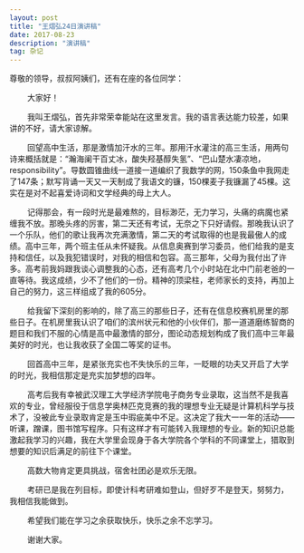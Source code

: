 ```yaml
---
layout: post
title: "王熠弘24日演讲稿"
date: 2017-08-23 
description: "演讲稿"
tag: 杂记
---
```


尊敬的领导，叔叔阿姨们，还有在座的各位同学：
&nbsp;&nbsp;&nbsp;&nbsp;&nbsp;&nbsp;&nbsp;&nbsp;大家好！
  &nbsp;&nbsp;&nbsp;&nbsp;&nbsp;&nbsp;&nbsp;&nbsp;我叫王熠弘，首先非常荣幸能站在这里发言。我的语言表达能力较差，如果讲的不好，请大家谅解。
  &nbsp;&nbsp;&nbsp;&nbsp;&nbsp;&nbsp;&nbsp;&nbsp;回望高中生活，那是激情加汗水的三年。那用汗水灌注的高三生活，用两句诗来概括就是：“瀚海阑干百丈冰，酸失羟基醇失氢”、“巴山楚水凄凉地，responsibility”。导数圆锥曲线一道接一道编织了我数学的网，150条鱼中我网走了147条；默写背诵一天又一天制成了我语文的镰，150棵麦子我镰漏了45棵。这实在是对不起喜爱诗词和文学经典的母上大人。
  &nbsp;&nbsp;&nbsp;&nbsp;&nbsp;&nbsp;&nbsp;&nbsp;记得那会，有一段时光是最难熬的，目标渺茫，无力学习，头痛的病魔也紧缠我不放。那晚头疼的厉害，第二天还有考试，无奈之下只好请假。那晚我认识了一个乐队，他们的歌让我再次充满激情，第二天的考试取得的也是我最傲人的成绩。高中三年，两个班主任从未怀疑我。从信息奥赛到学习委员，他们给我的是支持和信任，以及我犯错误时，对我的相信和包容。高三那年，父母为我付出了许多。高考前我妈跟我谈心调整我的心态，还有高考几个小时站在北中门前老爸的一直等待。我这成绩，少不了他们的一份。精神的顶梁柱，老师家长的支持，再加上自己的努力，这三样组成了我的605分。
  &nbsp;&nbsp;&nbsp;&nbsp;&nbsp;&nbsp;&nbsp;&nbsp;给我留下深刻的影响的，除了高三的那些日子，还有在信息校赛机房里的那些日子。在机房里我认识了咱们的滨州状元和他的小伙伴们，那一道道磨练智商的题目和我们不服的心情是高中最激情的部分，图论动态规划构成了我们高中三年最美好的时光，也让我收获了全国二等奖的证书。
  &nbsp;&nbsp;&nbsp;&nbsp;&nbsp;&nbsp;&nbsp;&nbsp;回首高中三年，是紧张充实也不失快乐的三年，一眨眼的功夫又开启了大学的时光，我相信那定是充实加梦想的四年。
  &nbsp;&nbsp;&nbsp;&nbsp;&nbsp;&nbsp;&nbsp;&nbsp;高考后我有幸被武汉理工大学经济学院电子商务专业录取，这当然不是我喜欢的专业，曾经服役于信息学奥林匹克竞赛的我的理想专业无疑是计算机科学与技术了，没被此专业录取肯定是玉中瑕疵美中不足。这决定了我大一一年的活动——听课，蹭课，图书馆写程序。只有这样才有可能转入我理想的专业。新的知识总能激起我学习的兴趣，我在大学里会现身于各大学院各个学科的不同课堂上，猎取到想要的知识后满足的前往下个课堂。
  &nbsp;&nbsp;&nbsp;&nbsp;&nbsp;&nbsp;&nbsp;&nbsp;高数大物肯定更具挑战，宿舍社团必是欢乐无限。
  &nbsp;&nbsp;&nbsp;&nbsp;&nbsp;&nbsp;&nbsp;&nbsp;考研已是我在列目标，即使计科考研难如登山，但好歹不是登天，努努力，我相信我能做到。
  &nbsp;&nbsp;&nbsp;&nbsp;&nbsp;&nbsp;&nbsp;&nbsp;希望我们能在学习之余获取快乐，快乐之余不忘学习。
  &nbsp;&nbsp;&nbsp;&nbsp;&nbsp;&nbsp;&nbsp;&nbsp;谢谢大家。
